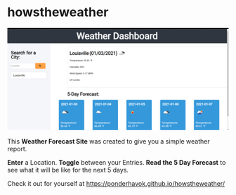 # howstheweather

![alt text](assets/Screenshot.png)

This **Weather Forecast Site** was created to give you a simple weather report.

**Enter** a Location. 
**Toggle** between your Entries.
**Read the 5 Day Forecast** to see what it will be like for the next 5 days.

Check it out for yourself at https://ponderhavok.github.io/howstheweather/